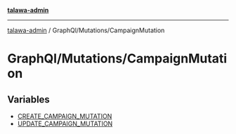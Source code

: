[**talawa-admin**](../../../README.md)

***

[talawa-admin](../../../modules.md) / GraphQl/Mutations/CampaignMutation

# GraphQl/Mutations/CampaignMutation

## Variables

- [CREATE\_CAMPAIGN\_MUTATION](variables/CREATE_CAMPAIGN_MUTATION.md)
- [UPDATE\_CAMPAIGN\_MUTATION](variables/UPDATE_CAMPAIGN_MUTATION.md)
